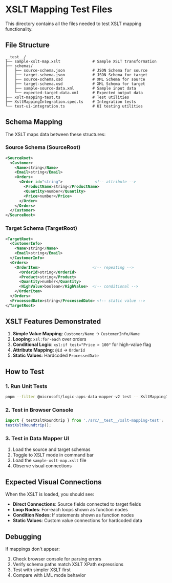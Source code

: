 # XSLT Mapping Test Files

This directory contains all the files needed to test XSLT mapping functionality.

## File Structure

```
__test__/
├── sample-xslt-map.xslt              # Sample XSLT transformation
├── schemas/
│   ├── source-schema.json            # JSON Schema for source
│   ├── target-schema.json            # JSON Schema for target  
│   ├── source-schema.xsd             # XML Schema for source
│   ├── target-schema.xsd             # XML Schema for target
│   ├── sample-source-data.xml        # Sample input data
│   └── expected-target-data.xml      # Expected output data
├── xslt-mapping-test.ts              # Test utilities
├── XsltMappingIntegration.spec.ts    # Integration tests
└── test-ui-integration.ts            # UI testing utilities
```

## Schema Mapping

The XSLT maps data between these structures:

### Source Schema (SourceRoot)
```xml
<SourceRoot>
  <Customer>
    <Name>string</Name>
    <Email>string</Email>
    <Orders>
      <Order id="string">              <!-- attribute -->
        <ProductName>string</ProductName>
        <Quantity>number</Quantity>
        <Price>number</Price>
      </Order>
    </Orders>
  </Customer>
</SourceRoot>
```

### Target Schema (TargetRoot)
```xml
<TargetRoot>
  <CustomerInfo>
    <Name>string</Name>
    <Email>string</Email>
  </CustomerInfo>
  <Orders>
    <OrderItem>                       <!-- repeating -->
      <OrderId>string</OrderId>
      <Product>string</Product>
      <Quantity>number</Quantity>
      <HighValue>boolean</HighValue>  <!-- conditional -->
    </OrderItem>
  </Orders>
  <ProcessedDate>string</ProcessedDate> <!-- static value -->
</TargetRoot>
```

## XSLT Features Demonstrated

1. **Simple Value Mapping**: `Customer/Name` → `CustomerInfo/Name`
2. **Looping**: `xsl:for-each` over orders
3. **Conditional Logic**: `xsl:if test="Price > 100"` for high-value flag
4. **Attribute Mapping**: `@id` → `OrderId`
5. **Static Values**: Hardcoded `ProcessedDate`

## How to Test

### 1. Run Unit Tests
```bash
pnpm --filter @microsoft/logic-apps-data-mapper-v2 test -- XsltMappingIntegration
```

### 2. Test in Browser Console
```typescript
import { testXsltRoundtrip } from './src/__test__/xslt-mapping-test';
testXsltRoundtrip();
```

### 3. Test in Data Mapper UI
1. Load the source and target schemas
2. Toggle to XSLT mode in command bar
3. Load the `sample-xslt-map.xslt` file
4. Observe visual connections

## Expected Visual Connections

When the XSLT is loaded, you should see:

- **Direct Connections**: Source fields connected to target fields
- **Loop Nodes**: For-each loops shown as function nodes
- **Condition Nodes**: If statements shown as function nodes  
- **Static Values**: Custom value connections for hardcoded data

## Debugging

If mappings don't appear:
1. Check browser console for parsing errors
2. Verify schema paths match XSLT XPath expressions
3. Test with simpler XSLT first
4. Compare with LML mode behavior